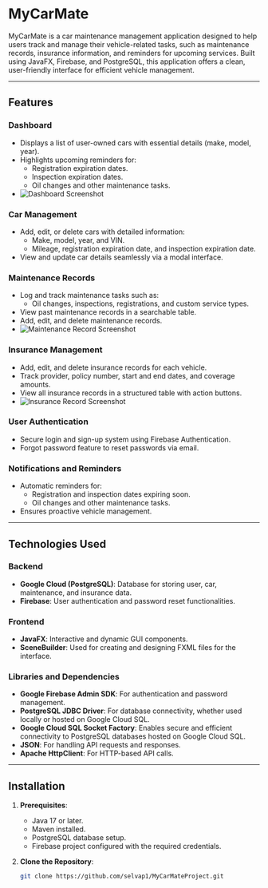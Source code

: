 # MyCarMate

MyCarMate is a car maintenance management application designed to help users track and manage their vehicle-related tasks, such as maintenance records, insurance information, and reminders for upcoming services. Built using JavaFX, Firebase, and PostgreSQL, this application offers a clean, user-friendly interface for efficient vehicle management.

---

## Features

### Dashboard
- Displays a list of user-owned cars with essential details (make, model, year).
- Highlights upcoming reminders for:
    - Registration expiration dates.
    - Inspection expiration dates.
    - Oil changes and other maintenance tasks.
- ![Dashboard Screenshot](assets/DashboardScreenshot.png)


### Car Management
- Add, edit, or delete cars with detailed information:
    - Make, model, year, and VIN.
    - Mileage, registration expiration date, and inspection expiration date.
- View and update car details seamlessly via a modal interface.

### Maintenance Records
- Log and track maintenance tasks such as:
    - Oil changes, inspections, registrations, and custom service types.
- View past maintenance records in a searchable table.
- Add, edit, and delete maintenance records.
- ![Maintenance Record Screenshot](assets/MaintenanceScreenshot.png)

### Insurance Management
- Add, edit, and delete insurance records for each vehicle.
- Track provider, policy number, start and end dates, and coverage amounts.
- View all insurance records in a structured table with action buttons.
- ![Insurance Record Screenshot](assets/InsuranceScreenshot.png)

### User Authentication
- Secure login and sign-up system using Firebase Authentication.
- Forgot password feature to reset passwords via email.

### Notifications and Reminders
- Automatic reminders for:
    - Registration and inspection dates expiring soon.
    - Oil changes and other maintenance tasks.
- Ensures proactive vehicle management.

---

## Technologies Used

### Backend
- **Google Cloud (PostgreSQL)**: Database for storing user, car, maintenance, and insurance data.
- **Firebase**: User authentication and password reset functionalities.

### Frontend
- **JavaFX**: Interactive and dynamic GUI components.
- **SceneBuilder**: Used for creating and designing FXML files for the interface.

### Libraries and Dependencies
- **Google Firebase Admin SDK**: For authentication and password management.
- **PostgreSQL JDBC Driver**: For database connectivity, whether used locally or hosted on Google Cloud SQL.
- **Google Cloud SQL Socket Factory**: Enables secure and efficient connectivity to PostgreSQL databases hosted on Google Cloud SQL.
- **JSON**: For handling API requests and responses.
- **Apache HttpClient**: For HTTP-based API calls.

---

## Installation

1. **Prerequisites**:
    - Java 17 or later.
    - Maven installed.
    - PostgreSQL database setup.
    - Firebase project configured with the required credentials.

2. **Clone the Repository**:
   ```bash
   git clone https://github.com/selvap1/MyCarMateProject.git
